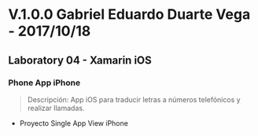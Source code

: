 # V.1.0.0 Gabriel Eduardo Duarte Vega - 2017/10/18
## Laboratory 04 - Xamarin iOS
### Phone App iPhone
> Descripción: App iOS para traducir letras a números telefónicos y realizar llamadas.
+ Proyecto Single App View iPhone